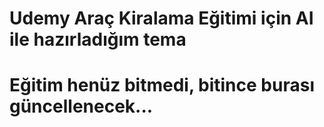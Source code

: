 # Udemy Araç Kiralama Eğitimi için AI ile hazırladığım tema

# Eğitim henüz bitmedi, bitince burası güncellenecek...